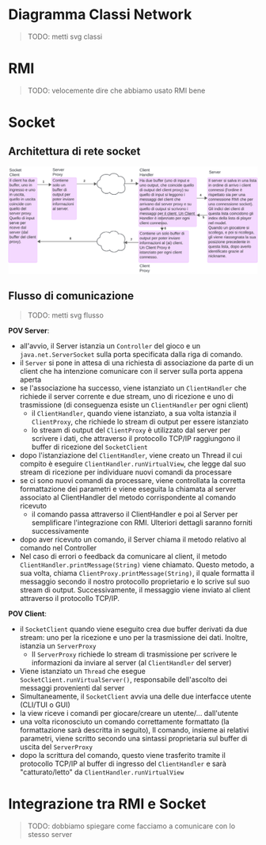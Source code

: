 # Diagramma Classi Network 

> TODO: metti svg classi

# RMI

> TODO: velocemente dire che abbiamo usato RMI bene 

# Socket

## Architettura di rete socket
![Architettura del Socket](./img/socket-archi.svg)

## Flusso di comunicazione

> TODO: metti svg flusso

**POV Server**:

- all'avvio, il Server istanzia un `Controller` del gioco e un `java.net.ServerSocket` sulla porta specificata dalla riga di comando.
- il `Server` si pone in attesa di una richiesta di associazione da parte di un client che ha intenzione comunicare con il server sulla porta appena aperta
- se l'associazione ha successo, viene istanziato un `ClientHandler` che richiede il server corrente e due stream, uno di ricezione e uno di trasmissione (di conseguenza esiste un `ClientHandler` per ogni client)
  - il `ClientHandler`, quando viene istanziato, a sua volta istanzia il `ClientProxy`, che richiede lo stream di output per essere istanziato
  - lo stream di output del `ClientProxy` è utilizzato dal server per scrivere i dati, che attraverso il protocollo TCP/IP raggiungono il buffer di ricezione del `SocketClient`
- dopo l'istanziazione del `ClientHandler`, viene creato un Thread il cui compito è eseguire `ClientHandler.runVirtualView`, che legge dal suo stream di ricezione per individuare nuovi comandi da processare
- se ci sono nuovi comandi da processare, viene controllata la corretta formattazione dei parametri e viene eseguita la chiamata al server associato al ClientHandler del metodo corrispondente al comando ricevuto
  - il comando passa attraverso il ClientHandler e poi al Server per semplificare l'integrazione con RMI. Ulteriori dettagli saranno forniti successivamente
- dopo aver ricevuto un comando, il Server chiama il metodo relativo al comando nel Controller
- Nel caso di errori o feedback da comunicare al client, il metodo `ClientHandler.printMessage(String)` viene chiamato. Questo metodo, a sua volta, chiama `ClientProxy.printMessage(String)`, il quale formatta il messaggio secondo il nostro protocollo proprietario e lo scrive sul suo stream di output. Successivamente, il messaggio viene inviato al client attraverso il protocollo TCP/IP.

**POV Client**:

- il `SocketClient` quando viene eseguito crea due buffer derivati da due stream: uno per la ricezione e uno per la trasmissione dei dati. Inoltre, istanzia un `ServerProxy`
  - Il `ServerProxy` richiede lo stream di trasmissione per scrivere le informazioni da inviare al server (al `ClientHandler` del server)
- Viene istanziato un `Thread` che esegue `SocketClient.runVirtualServer()`, responsabile dell'ascolto dei messaggi provenienti dal server
- Simultaneamente, il `SocketClient` avvia una delle due interfacce utente (CLI/TUI o GUI)
- la view riceve i comandi per giocare/creare un utente/... dall'utente
- una volta riconosciuto un comando correttamente formattato (la formattazione sarà descritta in seguito), Il comando, insieme ai relativi parametri, viene scritto secondo una sintassi proprietaria sul buffer di uscita del `ServerProxy`
- dopo la scrittura del comando, questo viene trasferito tramite il protocollo TCP/IP al buffer di ingresso del `ClientHandler` e sarà "catturato/letto" da `ClientHandler.runVirtualView`

# Integrazione tra RMI e Socket

> TODO: dobbiamo spiegare come facciamo a comunicare con lo stesso server
